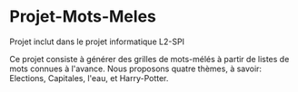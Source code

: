 # Projet-Mots-Meles
Projet inclut dans le projet informatique L2-SPI

Ce projet consiste à générer des grilles de mots-mélés à partir de listes de mots connues à l'avance. 
Nous proposons quatre thèmes, à savoir: Elections, Capitales, l'eau, et Harry-Potter.
